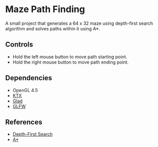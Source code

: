# Maze Path Finding
A small project that generates a 64 x 32 maze using depth-first search algorithm and solves paths within it using A*.

## Controls
- Hold the left mouse button to move path starting point.
- Hold the right mouse button to move path ending point.
 
## Dependencies
- OpenGL 4.5
- [KTX](https://github.com/KhronosGroup/KTX-Software)
- [Glad](https://glad.dav1d.de/)
- [GLFW](https://www.glfw.org/)

## References
- [Depth-First Search](https://www.algosome.com/articles/maze-generation-depth-first.html)
- [A*](https://en.wikipedia.org/wiki/A*_search_algorithm)
